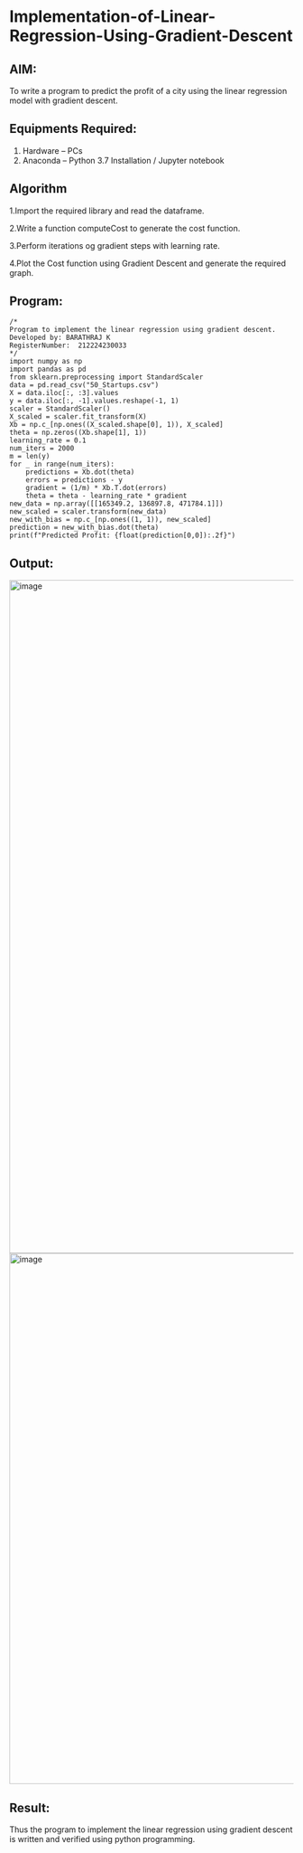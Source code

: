 # Implementation-of-Linear-Regression-Using-Gradient-Descent

## AIM:
To write a program to predict the profit of a city using the linear regression model with gradient descent.

## Equipments Required:
1. Hardware – PCs
2. Anaconda – Python 3.7 Installation / Jupyter notebook

## Algorithm
1.Import the required library and read the dataframe.

2.Write a function computeCost to generate the cost function.

3.Perform iterations og gradient steps with learning rate.

4.Plot the Cost function using Gradient Descent and generate the required graph.

## Program:
```
/*
Program to implement the linear regression using gradient descent.
Developed by: BARATHRAJ K
RegisterNumber:  212224230033
*/
import numpy as np
import pandas as pd
from sklearn.preprocessing import StandardScaler
data = pd.read_csv("50_Startups.csv")
X = data.iloc[:, :3].values
y = data.iloc[:, -1].values.reshape(-1, 1)
scaler = StandardScaler()
X_scaled = scaler.fit_transform(X)
Xb = np.c_[np.ones((X_scaled.shape[0], 1)), X_scaled]
theta = np.zeros((Xb.shape[1], 1))
learning_rate = 0.1
num_iters = 2000
m = len(y)
for _ in range(num_iters):
    predictions = Xb.dot(theta)
    errors = predictions - y
    gradient = (1/m) * Xb.T.dot(errors)
    theta = theta - learning_rate * gradient
new_data = np.array([[165349.2, 136897.8, 471784.1]])
new_scaled = scaler.transform(new_data)
new_with_bias = np.c_[np.ones((1, 1)), new_scaled]
prediction = new_with_bias.dot(theta)
print(f"Predicted Profit: {float(prediction[0,0]):.2f}")

```

## Output:

<img width="1493" height="1191" alt="image" src="https://github.com/user-attachments/assets/b8e25b11-6886-4903-a4b9-045b587073a5" />

<img width="1497" height="939" alt="image" src="https://github.com/user-attachments/assets/a3745460-2cc4-4872-9d02-3274eacd1f9d" />

## Result:
Thus the program to implement the linear regression using gradient descent is written and verified using python programming.

